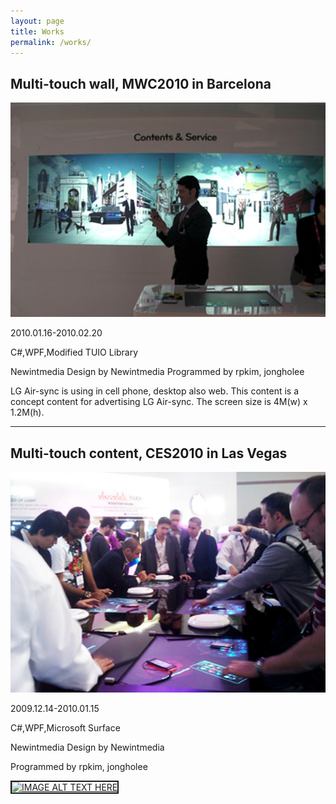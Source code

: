 ```yaml
---
layout: page
title: Works
permalink: /works/
---
```


## Multi-touch wall, MWC2010 in Barcelona
![mwc2010-2](https://raw.githubusercontent.com/JonghoL/jonghol.github.io/master/assets/mwc2010_2.png)


2010.01.16-2010.02.20

C#,WPF,Modified TUIO Library

Newintmedia
Design by Newintmedia
Programmed by rpkim, jongholee

LG Air-sync is using in cell phone, desktop also web. 
This content is a concept content for advertising LG Air-sync. 
The screen size is 4M(w) x 1.2M(h).

___



## Multi-touch content, CES2010 in Las Vegas 
![ces2010](https://raw.githubusercontent.com/JonghoL/jonghol.github.io/master/assets/ces2010.png)

2009.12.14-2010.01.15 

C#,WPF,Microsoft Surface 

Newintmedia Design by Newintmedia

Programmed by rpkim, jongholee 

<a href="http://www.youtube.com/watch?feature=player_embedded&v=Cns4OCZts8I" target="_blank">
<img src="http://img.youtube.com/vi/Cns4OCZts8I/0.jpg" 
alt="IMAGE ALT TEXT HERE" width="240" height="180" border="2" />
</a>